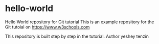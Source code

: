 # hello-world
Hello World repository for Git tutorial
This is an example repository for the Git tutoial on https://www.w3schools.com

This repository is built step by step in the tutorial.
Author yeshey tenzin
